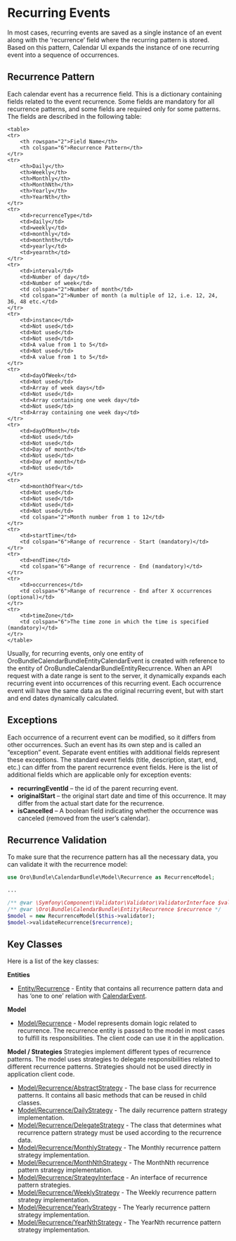 # Recurring Events

In most cases, recurring events are saved as a single instance of an event along with the ‘recurrence’  field where the recurring pattern is stored. Based on this pattern, Calendar UI expands the instance of one recurring event into a sequence of occurrences.

## Recurrence Pattern

Each calendar event has a recurrence field. This is a dictionary containing fields related to the event recurrence. Some fields are mandatory for all recurrence patterns, and some fields are required only for some patterns. The fields are described in the following table:

```none
<table>
<tr>
    <th rowspan="2">Field Name</th>
    <th colspan="6">Recurrence Pattern</th>
</tr>
<tr>
    <th>Daily</th>
    <th>Weekly</th>
    <th>Monthly</th>
    <th>MonthNth</th>
    <th>Yearly</th>
    <th>YearNth</th>
</tr>
<tr>
    <td>recurrenceType</td>
    <td>daily</td>
    <td>weekly</td>
    <td>monthly</td>
    <td>monthnth</td>
    <td>yearly</td>
    <td>yearnth</td>
</tr>
<tr>
    <td>interval</td>
    <td>Number of day</td>
    <td>Number of week</td>
    <td colspan="2">Number of month</td>
    <td colspan="2">Number of month (a multiple of 12, i.e. 12, 24, 36, 48 etc.</td>
</tr>
<tr>
    <td>instance</td>
    <td>Not used</td>
    <td>Not used</td>
    <td>Not used</td>
    <td>A value from 1 to 5</td>
    <td>Not used</td>
    <td>A value from 1 to 5</td>
</tr>
<tr>
    <td>dayOfWeek</td>
    <td>Not used</td>
    <td>Array of week days</td>
    <td>Not used</td>
    <td>Array containing one week day</td>
    <td>Not used</td>
    <td>Array containing one week day</td>
</tr>
<tr>
    <td>dayOfMonth</td>
    <td>Not used</td>
    <td>Not used</td>
    <td>Day of month</td>
    <td>Not used</td>
    <td>Day of month</td>
    <td>Not used</td>
</tr>
<tr>
    <td>monthOfYear</td>
    <td>Not used</td>
    <td>Not used</td>
    <td>Not used</td>
    <td>Not used</td>
    <td colspan="2">Month number from 1 to 12</td>
</tr>
<tr>
    <td>startTime</td>
    <td colspan="6">Range of recurrence - Start (mandatory)</td>
</tr>
<tr>
    <td>endTime</td>
    <td colspan="6">Range of recurrence - End (mandatory)</td>
</tr>
<tr>
    <td>occurrences</td>
    <td colspan="6">Range of recurrence - End after X occurrences (optional)</td>
</tr>
<tr>
    <td>timeZone</td>
    <td colspan="6">The time zone in which the time is specified (mandatory)</td>
</tr>
</table>
```

Usually, for recurring events, only one entity of OroBundleCalendarBundleEntityCalendarEvent is created with reference to the entity of OroBundleCalendarBundleEntityRecurrence. When an API request with a date range is sent to the server, it dynamically expands each recurring event into occurrences of this recurring event. Each occurrence event will have the same data as the original recurring event, but with start and end dates dynamically calculated.

## Exceptions

Each occurrence of a recurrent event can be modified, so it differs from other occurrences. Such an event has its own step
and is called an “exception” event. Separate event entities with additional fields represent these exceptions.
The standard event fields (title, description, start, end, etc.) can differ from the parent recurrence event fields.
Here is the list of additional fields which are applicable only for exception events:
- **recurringEventId** – the id of the parent recurring event.
- **originalStart** – the original start date and time of this occurrence. It may differ from the actual start date for the recurrence.
- **isCancelled** – A boolean field indicating whether the occurrence was canceled (removed from the user’s calendar).

## Recurrence Validation

To make sure that the recurrence pattern has all the necessary data, you  can validate it with the recurrence model:

```php
use Oro\Bundle\CalendarBundle\Model\Recurrence as RecurrenceModel;

...

/** @var \Symfony\Component\Validator\Validator\ValidatorInterface $validator */
/** @var \Oro\Bundle\CalendarBundle\Entity\Recurrence $recurrence */
$model = new RecurrenceModel($this->validator);
$model->validateRecurrence($recurrence);
```

## Key Classes

Here is a list of the key classes:

**Entities**

- <a href="https://github.com/oroinc/OroCalendarBundle/blob/master/Entity/Recurrence.php" target="_blank">Entity/Recurrence</a> - Entity that contains all recurrence pattern data and has ‘one to one’ relation with <a href="https://github.com/oroinc/OroCalendarBundle/blob/master/Entity/CalendarEvent.php" target="_blank">CalendarEvent</a>.

**Model**
- <a href="https://github.com/oroinc/OroCalendarBundle/blob/master/Model/Recurrence.php" target="_blank">Model/Recurrence</a> - Model represents domain logic related to recurrence. The recurrence entity is passed to the model in most cases to fulfill its responsibilities. The client code can use it in the application.

**Model / Strategies**
Strategies implement different types of recurrence patterns. The model uses strategies to delegate responsibilities related
to different recurrence patterns. Strategies should not be used directly in application client code.

- <a href="https://github.com/oroinc/OroCalendarBundle/blob/master/Model/Recurrence/AbstractStrategy.php" target="_blank">Model/Recurrence/AbstractStrategy</a> - The base class for recurrence patterns. It contains all basic methods that can be reused in child classes.
- <a href="https://github.com/oroinc/OroCalendarBundle/blob/master/Model/Recurrence/DailyStrategy.php" target="_blank">Model/Recurrence/DailyStrategy</a> - The daily recurrence pattern strategy implementation.
- <a href="https://github.com/oroinc/OroCalendarBundle/blob/master/Model/Recurrence/DelegateStrategy.php" target="_blank">Model/Recurrence/DelegateStrategy</a> - The class that determines what recurrence pattern strategy must be used according to the recurrence data.
- <a href="https://github.com/oroinc/OroCalendarBundle/blob/master/Model/Recurrence/MonthlyStrategy.php" target="_blank">Model/Recurrence/MonthlyStrategy</a> - The Monthly recurrence pattern strategy implementation.
- <a href="https://github.com/oroinc/OroCalendarBundle/blob/master/Model/Recurrence/MonthNthStrategy.php" target="_blank">Model/Recurrence/MonthNthStrategy</a> - The MonthNth recurrence pattern strategy implementation.
- <a href="https://github.com/oroinc/OroCalendarBundle/blob/master/Model/Recurrence/StrategyInterface.php" target="_blank">Model/Recurrence/StrategyInterface</a> - An interface of recurrence pattern strategies.
- <a href="https://github.com/oroinc/OroCalendarBundle/blob/master/Model/Recurrence/WeeklyStrategy.php" target="_blank">Model/Recurrence/WeeklyStrategy</a> - The Weekly recurrence pattern strategy implementation.
- <a href="https://github.com/oroinc/OroCalendarBundle/blob/master/Model/Recurrence/YearlyStrategy.php" target="_blank">Model/Recurrence/YearlyStrategy</a> - The Yearly recurrence pattern strategy implementation.
- <a href="https://github.com/oroinc/OroCalendarBundle/blob/master/Model/Recurrence/YearNthStrategy.php" target="_blank">Model/Recurrence/YearNthStrategy</a> - The YearNth recurrence pattern strategy implementation.

<!-- Frontend -->
